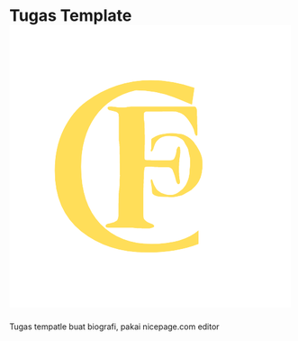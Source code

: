 # Tugas Template ![alt text](https://github.com/FarizArip/TugasTemplate/blob/main/cravvle.png?raw=true)
Tugas tempatle buat biografi, pakai nicepage.com editor

